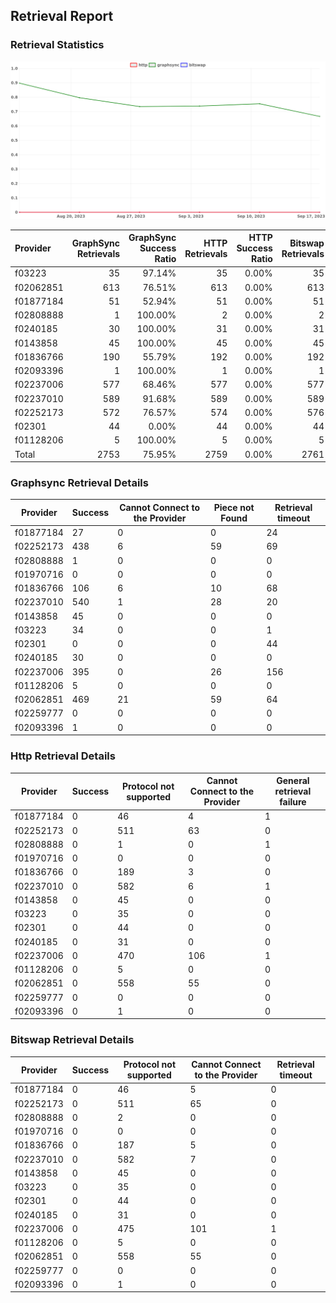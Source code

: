 ## Retrieval Report
### Retrieval Statistics
<img src="https://raw.githubusercontent.com/data-preservation-programs/filplus-checker-assets/main/filecoin-project/filecoin-plus-large-datasets/issues/2094/1694999428845.png"/>

| Provider  | GraphSync Retrievals | GraphSync Success Ratio | HTTP Retrievals | HTTP Success Ratio | Bitswap Retrievals | Bitswap Success Ratio |
| :-------- | -------------------: | ----------------------: | --------------: | -----------------: | -----------------: | --------------------: |
| f03223    |                   35 |                  97.14% |              35 |              0.00% |                 35 |                 0.00% |
| f02062851 |                  613 |                  76.51% |             613 |              0.00% |                613 |                 0.00% |
| f01877184 |                   51 |                  52.94% |              51 |              0.00% |                 51 |                 0.00% |
| f02808888 |                    1 |                 100.00% |               2 |              0.00% |                  2 |                 0.00% |
| f0240185  |                   30 |                 100.00% |              31 |              0.00% |                 31 |                 0.00% |
| f0143858  |                   45 |                 100.00% |              45 |              0.00% |                 45 |                 0.00% |
| f01836766 |                  190 |                  55.79% |             192 |              0.00% |                192 |                 0.00% |
| f02093396 |                    1 |                 100.00% |               1 |              0.00% |                  1 |                 0.00% |
| f02237006 |                  577 |                  68.46% |             577 |              0.00% |                577 |                 0.00% |
| f02237010 |                  589 |                  91.68% |             589 |              0.00% |                589 |                 0.00% |
| f02252173 |                  572 |                  76.57% |             574 |              0.00% |                576 |                 0.00% |
| f02301    |                   44 |                   0.00% |              44 |              0.00% |                 44 |                 0.00% |
| f01128206 |                    5 |                 100.00% |               5 |              0.00% |                  5 |                 0.00% |
| Total     |                 2753 |                  75.95% |            2759 |              0.00% |               2761 |                 0.00% |

### Graphsync Retrieval Details
| Provider  | Success | Cannot Connect to the Provider | Piece not Found | Retrieval timeout |
| --------- | ------- | ------------------------------ | --------------- | ----------------- |
| f01877184 | 27      | 0                              | 0               | 24                |
| f02252173 | 438     | 6                              | 59              | 69                |
| f02808888 | 1       | 0                              | 0               | 0                 |
| f01970716 | 0       | 0                              | 0               | 0                 |
| f01836766 | 106     | 6                              | 10              | 68                |
| f02237010 | 540     | 1                              | 28              | 20                |
| f0143858  | 45      | 0                              | 0               | 0                 |
| f03223    | 34      | 0                              | 0               | 1                 |
| f02301    | 0       | 0                              | 0               | 44                |
| f0240185  | 30      | 0                              | 0               | 0                 |
| f02237006 | 395     | 0                              | 26              | 156               |
| f01128206 | 5       | 0                              | 0               | 0                 |
| f02062851 | 469     | 21                             | 59              | 64                |
| f02259777 | 0       | 0                              | 0               | 0                 |
| f02093396 | 1       | 0                              | 0               | 0                 |

### Http Retrieval Details
| Provider  | Success | Protocol not supported | Cannot Connect to the Provider | General retrieval failure |
| --------- | ------- | ---------------------- | ------------------------------ | ------------------------- |
| f01877184 | 0       | 46                     | 4                              | 1                         |
| f02252173 | 0       | 511                    | 63                             | 0                         |
| f02808888 | 0       | 1                      | 0                              | 1                         |
| f01970716 | 0       | 0                      | 0                              | 0                         |
| f01836766 | 0       | 189                    | 3                              | 0                         |
| f02237010 | 0       | 582                    | 6                              | 1                         |
| f0143858  | 0       | 45                     | 0                              | 0                         |
| f03223    | 0       | 35                     | 0                              | 0                         |
| f02301    | 0       | 44                     | 0                              | 0                         |
| f0240185  | 0       | 31                     | 0                              | 0                         |
| f02237006 | 0       | 470                    | 106                            | 1                         |
| f01128206 | 0       | 5                      | 0                              | 0                         |
| f02062851 | 0       | 558                    | 55                             | 0                         |
| f02259777 | 0       | 0                      | 0                              | 0                         |
| f02093396 | 0       | 1                      | 0                              | 0                         |

### Bitswap Retrieval Details
| Provider  | Success | Protocol not supported | Cannot Connect to the Provider | Retrieval timeout |
| --------- | ------- | ---------------------- | ------------------------------ | ----------------- |
| f01877184 | 0       | 46                     | 5                              | 0                 |
| f02252173 | 0       | 511                    | 65                             | 0                 |
| f02808888 | 0       | 2                      | 0                              | 0                 |
| f01970716 | 0       | 0                      | 0                              | 0                 |
| f01836766 | 0       | 187                    | 5                              | 0                 |
| f02237010 | 0       | 582                    | 7                              | 0                 |
| f0143858  | 0       | 45                     | 0                              | 0                 |
| f03223    | 0       | 35                     | 0                              | 0                 |
| f02301    | 0       | 44                     | 0                              | 0                 |
| f0240185  | 0       | 31                     | 0                              | 0                 |
| f02237006 | 0       | 475                    | 101                            | 1                 |
| f01128206 | 0       | 5                      | 0                              | 0                 |
| f02062851 | 0       | 558                    | 55                             | 0                 |
| f02259777 | 0       | 0                      | 0                              | 0                 |
| f02093396 | 0       | 1                      | 0                              | 0                 |
